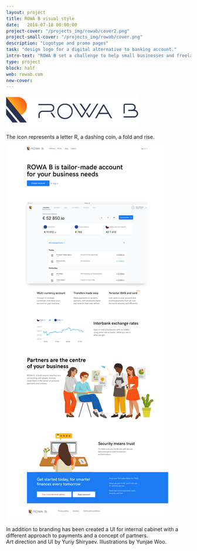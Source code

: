 ```yaml
---
layout: project
title: ROWA B visual style
date:   2018-07-18 00:00:00
project-cover: "/projects_img/rowab/cover2.png"
project-small-cover: "/projects_img/rowab/cover.png"
description: "Logotype and promo pages"
task: "design logo for a digital alternative to banking account."
intro-text: "ROWA B set a challenge to help small businesses and freelancers with their financial life. To support the company's vision and was created a logotype. After I have been directing a development of visual style and brand materials.For the launch of the service was designed a promo page."
type: project
block: half
web: rowab.com
new-cover:
---
```


<span class="p400 hero">![](/projects_img/rowab/rowab.svg)</span>

<span class="p-center">The icon represents a letter R, a dashing coin, a fold and rise.</span>

<span class="p1000 pshadow">![](/projects_img/rowab/promo-web.png)</span>

<span class="p-center">In addition to branding has been created a UI for internal cabinet with a different approach to payments and a concept of partners.<br>Art direction and UI by Yuriy Shiryaev. Illustrations by Yunjae Woo.</span>








